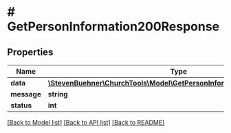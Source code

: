 # # GetPersonInformation200Response

## Properties

Name | Type | Description | Notes
------------ | ------------- | ------------- | -------------
**data** | [**\StevenBuehner\ChurchTools\Model\GetPersonInformation200ResponseData**](GetPersonInformation200ResponseData.md) |  | [optional]
**message** | **string** |  | [optional]
**status** | **int** |  | [optional]

[[Back to Model list]](../../README.md#models) [[Back to API list]](../../README.md#endpoints) [[Back to README]](../../README.md)
